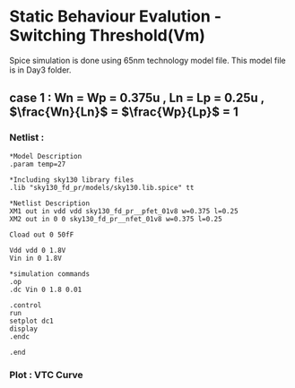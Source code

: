 # Static Behaviour Evalution - Switching Threshold(Vm)

Spice simulation is done using 65nm technology model file. This model file is in Day3 folder.

## case 1 : Wn = Wp = 0.375u , Ln = Lp = 0.25u ,  $\frac{Wn}{Ln}$ = $\frac{Wp}{Lp}$ = 1

### Netlist : 
```
*Model Description
.param temp=27

*Including sky130 library files
.lib "sky130_fd_pr/models/sky130.lib.spice" tt

*Netlist Description
XM1 out in vdd vdd sky130_fd_pr__pfet_01v8 w=0.375 l=0.25
XM2 out in 0 0 sky130_fd_pr__nfet_01v8 w=0.375 l=0.25

Cload out 0 50fF

Vdd vdd 0 1.8V
Vin in 0 1.8V

*simulation commands
.op
.dc Vin 0 1.8 0.01

.control
run
setplot dc1
display
.endc

.end
```

### Plot : VTC Curve 


